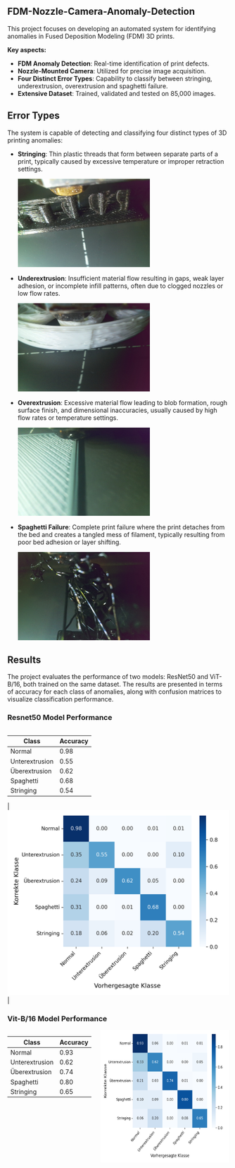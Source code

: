 ## FDM-Nozzle-Camera-Anomaly-Detection

This project focuses on developing an automated system for identifying anomalies in Fused Deposition Modeling (FDM) 3D prints.

**Key aspects:**

- **FDM Anomaly Detection**: Real-time identification of print defects.
- **Nozzle-Mounted Camera**: Utilized for precise image acquisition.
- **Four Distinct Error Types**: Capability to classify between stringing, underextrusion, overextrusion and spaghetti failure.
- **Extensive Dataset**: Trained, validated and tested on 85,000 images.

## Error Types

The system is capable of detecting and classifying four distinct types of 3D printing anomalies:

- **Stringing**: Thin plastic threads that form between separate parts of a print, typically caused by excessive temperature or improper retraction settings.

  <img src="pictures/Bilder_3D_Druck_Fehler_selbst/Stringing_example.jpg" alt="Stringing Example" width="300" height="200">

- **Underextrusion**: Insufficient material flow resulting in gaps, weak layer adhesion, or incomplete infill patterns, often due to clogged nozzles or low flow rates.

  <img src="pictures/Bilder_3D_Druck_Fehler_selbst/underextrusion_example.jpg" alt="Underextrusion Example" width="300" height="200">

- **Overextrusion**: Excessive material flow leading to blob formation, rough surface finish, and dimensional inaccuracies, usually caused by high flow rates or temperature settings.

  <img src="pictures/Bilder_3D_Druck_Fehler_selbst/overextrusion_example.jpg" alt="Overextrusion Example" width="300" height="200">

- **Spaghetti Failure**: Complete print failure where the print detaches from the bed and creates a tangled mess of filament, typically resulting from poor bed adhesion or layer shifting.

  <img src="pictures/Bilder_3D_Druck_Fehler_selbst/spaghetti_example.jpg" alt="Spaghetti Failure Example" width="300" height="200">

## Results

The project evaluates the performance of two models: ResNet50 and ViT-B/16, both trained on the same dataset. The results are presented in terms of accuracy for each class of anomalies, along with confusion matrices to visualize classification performance.

### Resnet50 Model Performance

<div style="display: flex; align-items: flex-start; gap: 20px;">
  <div>

| Class          | Accuracy |
| -------------- | -------- |
| Normal         | 0.98     |
| Unterextrusion | 0.55     |
| Überextrusion  | 0.62     |
| Spaghetti      | 0.68     |
| Stringing      | 0.54     |

 | ![ResNet50 Confusion Matrix](pictures/results/confusion_matrix_normalized_Resnet50_gray_black.png) |

### Vit-B/16 Model Performance

<div style="display: flex; align-items: flex-start; gap: 20px;">
  <div>

| Class          | Accuracy |
| -------------- | -------- |
| Normal         | 0.93     |
| Unterextrusion | 0.62     |
| Überextrusion  | 0.74     |
| Spaghetti      | 0.80     |
| Stringing      | 0.65     |

  </div>
  <div>
    <img src="pictures/results/confusion_matrix_normalized_Vit_base_16_Adam_lr_6e-6_black_gray.png" alt="ViT Confusion Matrix" width="400" height="300">
  </div>
</div>
